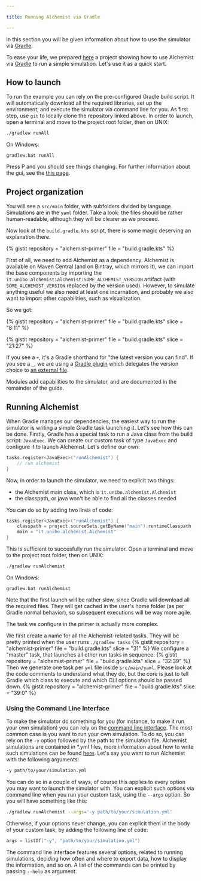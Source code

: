 ```yaml
---

title: Running Alchemist via Gradle

---
```

In this section you will be given information about how to use the simulator via [Gradle](https://gradle.org).

To ease your life,
we prepared [here](https://github.com/AlchemistSimulator/alchemist-primer) a project showing how to use Alchemist via
[Gradle](https://gradle.org) to run a simple simulation.
Let's use it as a quick start. 

## How to launch

To run the example you can rely on the pre-configured Gradle build script. It will automatically download all the required libraries, set up the environment, and execute the simulator via command line for you.
As first step, use `git` to locally clone the repository linked above.
In order to launch, open a terminal and move to the project root folder, then on UNIX:
```bash
./gradlew runAll
```
On Windows:
```
gradlew.bat runAll
```

Press P and you should see things changing.
For further information about the gui, see the [this page](default-gui.md).

## Project organization

You will see a `src/main` folder,
with subfolders divided by language.
Simulations are in the `yaml` folder.
Take a look: the files should be rather human-readable, although they will be clearer as we proceed.

Now look at the `build.gradle.kts` script,
there is some magic deserving an explanation there.

{% gistit
    repository = "alchemist-primer"
    file = "build.gradle.kts"
%}

First of all, we need to add Alchemist as a dependency.
Alchemist is available on Maven Central (and on Bintray, which mirrors it),
we can import the base components by importing the `it.unibo.alchemist:alchemist:SOME_ALCHEMIST_VERSION` artifact
(with `SOME_ALCHEMIST_VERSION` replaced by the version used).
However, to simulate anything useful we also need at least one incarnation,
and probably we also want to import other capabilities, such as visualization.

So we got:

{% gistit
    repository = "alchemist-primer"
    file = "build.gradle.kts"
    slice = "8:11"
%}

{% gistit
    repository = "alchemist-primer"
    file = "build.gradle.kts"
    slice = "21:27"
%}

If you see a `+`, it's a Gradle shorthand for "the latest version you can find".
If you see a `_`, we are using a [Gradle plugin](https://github.com/jmfayard/refreshVersions/) which delegates the version choice to [an external file](https://github.com/AlchemistSimulator/alchemist-primer/blob/master/versions.properties).

Modules add capabilities to the simulator, and are documented in the remainder of the guide.

## Running Alchemist

When Gradle manages our dependencies,
the easiest way to run the simulator is writing a simple Gradle task launching it.
Let's see how this can be done.
Firstly, Gradle has a special task to run a Java class from the build script: `JavaExec`.
We can create our custom task of type `JavaExec` and configure it to launch Alchemist.
Let's define our own:
```kotlin
tasks.register<JavaExec>("runAlchemist") {
    // run alchemist
}
```
Now, in order to launch the simulator, we need to explicit two things:
- the Alchemist main class, which is `it.unibo.alchemist.Alchemist`
- the classpath, or java won't be able to find all the classes needed

You can do so by adding two lines of code:
```kotlin
tasks.register<JavaExec>("runAlchemist") {
    classpath = project.sourceSets.getByName("main").runtimeClasspath
    main = "it.unibo.alchemist.Alchemist"
}
```
This is sufficient to succesfully run the simulator. Open a terminal and move to the project root folder, then on UNIX:
```bash
./gradlew runAlchemist
```
On Windows:
```
gradlew.bat runAlchemist
```

Note that the first launch will be rather slow, since Gradle will download all the required files.
They will get cached in the user's home folder (as per Gradle normal behavior),
so subsequent executions will be way more agile.

The task we configure in the primer is actually more complex.

We first create a name for all the Alchemist-related tasks.
They will be pretty printed when the user runs `./gradlew tasks`
{% gistit
    repository = "alchemist-primer"
    file = "build.gradle.kts"
    slice = "31"
%}
We configure a "master" task, that launches all other run tasks in sequence:
{% gistit
    repository = "alchemist-primer"
    file = "build.gradle.kts"
    slice = "32:39"
%}
Then we generate one task per `yml` file inside `src/main/yaml`.
Please look at the code comments to understand what they do,
but the core is just to tell Gradle which class to execute and which CLI options should be passed down.
{% gistit
    repository = "alchemist-primer"
    file = "build.gradle.kts"
    slice = "39:0"
%}


### Using the Command Line Interface

To make the simulator do something for you (for instance, to make it run your own simulation) you can rely on the [command line interface](quickstart.md#command-line-interface). The most common case is you want to run your own simulation. To do so, you can rely on the `-y` option followed by the path to the simulation file. Alchemist simulations are contained in *.yml files, more information about how to write such simulations can be found [here](yaml.md). Let's say you want to run Alchemist with the following arguments:
```bash
-y path/to/your/simulation.yml
```
You can do so in a couple of ways, of course this applies to every option you may want to launch the simulator with. You can explicit such options via command line when you run your custom task, using the `--args` option. So you will have something like this:
```bash
./gradlew runAlchemist --args='-y path/to/your/simulation.yml'
```
Otherwise, if your options never change, you can explicit them in the body of your custom task, by adding the following line of code:

```kotlin
args = listOf("-y", "path/to/your/simulation.yml")
```

The command line interface features several options, related to running simulations,
deciding how often and where to export data,
how to display the information,
and so on.
A list of the commands can be printed by passing `--help` as argument.
